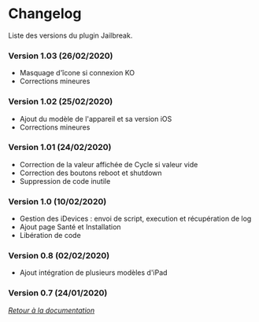 # Changelog

Liste des versions du plugin Jailbreak.

### Version 1.03 (26/02/2020)
* Masquage d'îcone si connexion KO
* Corrections mineures

### Version 1.02 (25/02/2020)
* Ajout du modèle de l'appareil et sa version iOS
* Corrections mineures

### Version 1.01 (24/02/2020)
* Correction de la valeur affichée de Cycle si valeur vide
* Correction des boutons reboot et shutdown
* Suppression de code inutile

### Version 1.0 (10/02/2020)
* Gestion des iDevices : envoi de script, execution et récupération de log
* Ajout page Santé et Installation
* Libération de code

### Version 0.8 (02/02/2020)
* Ajout intégration de plusieurs modèles d'iPad

### Version 0.7 (24/01/2020)


*[Retour à la documentation](index.md)*
